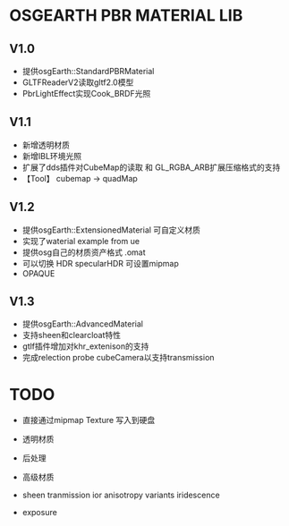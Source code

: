 # OSGEARTH PBR MATERIAL LIB

## V1.0
- 提供osgEarth::StandardPBRMaterial
- GLTFReaderV2读取gltf2.0模型
- PbrLightEffect实现Cook_BRDF光照

 ## V1.1
- 新增透明材质
- 新增IBL环境光照
- 扩展了dds插件对CubeMap的读取 和 GL_RGBA_ARB扩展压缩格式的支持
- 【Tool】 cubemap -> quadMap

 ## V1.2
- 提供osgEarth::ExtensionedMaterial 可自定义材质
- 实现了waterial example from ue
- 提供osg自己的材质资产格式 .omat
- 可以切换 HDR specularHDR 可设置mipmap
- OPAQUE

## V1.3
- 提供osgEarth::AdvancedMaterial 
- 支持sheen和clearcloat特性
- gtlf插件增加对khr_extenison的支持
- 完成relection probe cubeCamera以支持transmission

# TODO
- 直接通过mipmap Texture 写入到硬盘
- 透明材质
- 后处理
- 高级材质

- sheen tranmission ior anisotropy variants iridescence 
- exposure